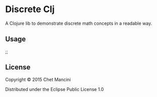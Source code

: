 # Discrete Clj

A Clojure lib to demonstrate discrete math concepts in a readable way.

## Usage

;;

## License

Copyright © 2015 Chet Mancini

Distributed under the Eclipse Public License 1.0

